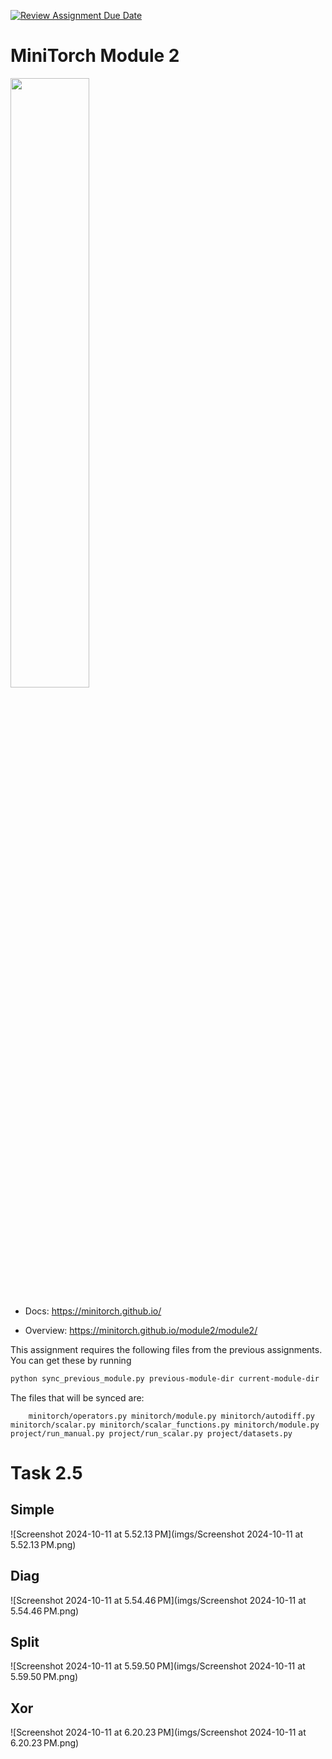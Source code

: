 [![Review Assignment Due Date](https://classroom.github.com/assets/deadline-readme-button-22041afd0340ce965d47ae6ef1cefeee28c7c493a6346c4f15d667ab976d596c.svg)](https://classroom.github.com/a/YFgwt0yY)
# MiniTorch Module 2

<img src="https://minitorch.github.io/minitorch.svg" width="50%">


* Docs: https://minitorch.github.io/

* Overview: https://minitorch.github.io/module2/module2/

This assignment requires the following files from the previous assignments. You can get these by running

```bash
python sync_previous_module.py previous-module-dir current-module-dir
```

The files that will be synced are:

        minitorch/operators.py minitorch/module.py minitorch/autodiff.py minitorch/scalar.py minitorch/scalar_functions.py minitorch/module.py project/run_manual.py project/run_scalar.py project/datasets.py

# Task 2.5

## Simple

![Screenshot 2024-10-11 at 5.52.13 PM](imgs/Screenshot 2024-10-11 at 5.52.13 PM.png)

## Diag

![Screenshot 2024-10-11 at 5.54.46 PM](imgs/Screenshot 2024-10-11 at 5.54.46 PM.png)

## Split

![Screenshot 2024-10-11 at 5.59.50 PM](imgs/Screenshot 2024-10-11 at 5.59.50 PM.png)

## Xor

![Screenshot 2024-10-11 at 6.20.23 PM](imgs/Screenshot 2024-10-11 at 6.20.23 PM.png)